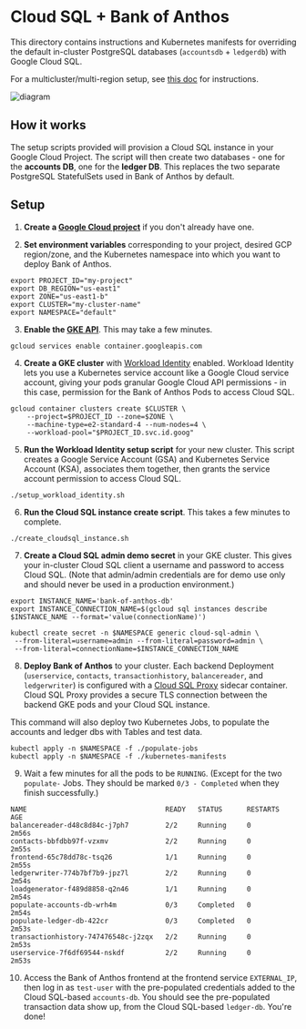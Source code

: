 
# Cloud SQL + Bank of Anthos

This directory contains instructions and Kubernetes manifests for overriding the default in-cluster PostgreSQL databases (`accountsdb` + `ledgerdb`) with Google Cloud SQL.

For a multicluster/multi-region setup, see [this doc](multi-region.md) for instructions.

![diagram](arch.png)

## How it works

The setup scripts provided will provision a Cloud SQL instance in your Google Cloud Project. The script will then create two databases - one for the **accounts DB**, one for the **ledger DB**. This replaces the two separate PostgreSQL StatefulSets used in Bank of Anthos by default.


## Setup

1. **Create a [Google Cloud project](https://cloud.google.com/resource-manager/docs/creating-managing-projects)** if you don't already have one.

2. **Set environment variables** corresponding to your project, desired GCP region/zone, and the Kubernetes namespace into which you want to deploy Bank of Anthos.

```
export PROJECT_ID="my-project"
export DB_REGION="us-east1"
export ZONE="us-east1-b"
export CLUSTER="my-cluster-name"
export NAMESPACE="default"
```

3. **Enable the [GKE API](https://cloud.google.com/kubernetes-engine/docs/reference/rest)**. This may take a few minutes.

```
gcloud services enable container.googleapis.com
```

4. **Create a GKE cluster** with [Workload Identity](https://cloud.google.com/kubernetes-engine/docs/how-to/workload-identity#overview) enabled. Workload Identity lets you use a Kubernetes service account like a Google Cloud service account, giving your pods granular Google Cloud API permissions - in this case, permission for the Bank of Anthos Pods to access Cloud SQL.

```
gcloud container clusters create $CLUSTER \
	--project=$PROJECT_ID --zone=$ZONE \
	--machine-type=e2-standard-4 --num-nodes=4 \
	--workload-pool="$PROJECT_ID.svc.id.goog"
```

5. **Run the Workload Identity setup script** for your new cluster. This script creates a Google Service Account (GSA) and Kubernetes Service Account (KSA), associates them together, then grants the service account permission to access Cloud SQL.

```
./setup_workload_identity.sh
```

6. **Run the Cloud SQL instance create script**. This takes a few minutes to complete.

```
./create_cloudsql_instance.sh
```

7. **Create a Cloud SQL admin demo secret** in your GKE cluster. This gives your in-cluster Cloud SQL client a username and password to access Cloud SQL. (Note that admin/admin credentials are for demo use only and should never be used in a production environment.)

```
export INSTANCE_NAME='bank-of-anthos-db'
export INSTANCE_CONNECTION_NAME=$(gcloud sql instances describe $INSTANCE_NAME --format='value(connectionName)')

kubectl create secret -n $NAMESPACE generic cloud-sql-admin \
 --from-literal=username=admin --from-literal=password=admin \
 --from-literal=connectionName=$INSTANCE_CONNECTION_NAME
```

8. **Deploy Bank of Anthos** to your cluster. Each backend Deployment (`userservice`, `contacts`, `transactionhistory`, `balancereader`, and `ledgerwriter`) is configured with a [Cloud SQL Proxy](https://cloud.google.com/sql/docs/mysql/sql-proxy#what_the_proxy_provides) sidecar container. Cloud SQL Proxy provides a secure TLS connection between the backend GKE pods and your Cloud SQL instance.

This command will also deploy two Kubernetes Jobs, to populate the accounts and ledger dbs with Tables and test data.

```
kubectl apply -n $NAMESPACE -f ./populate-jobs
kubectl apply -n $NAMESPACE -f ./kubernetes-manifests
```

9. Wait a few minutes for all the pods to be `RUNNING`. (Except for the two `populate-` Jobs. They should be marked `0/3 - Completed` when they finish successfully.)

```
NAME                                  READY   STATUS      RESTARTS   AGE
balancereader-d48c8d84c-j7ph7         2/2     Running     0          2m56s
contacts-bbfdbb97f-vzxmv              2/2     Running     0          2m55s
frontend-65c78dd78c-tsq26             1/1     Running     0          2m55s
ledgerwriter-774b7bf7b9-jpz7l         2/2     Running     0          2m54s
loadgenerator-f489d8858-q2n46         1/1     Running     0          2m54s
populate-accounts-db-wrh4m            0/3     Completed   0          2m54s
populate-ledger-db-422cr              0/3     Completed   0          2m53s
transactionhistory-747476548c-j2zqx   2/2     Running     0          2m53s
userservice-7f6df69544-nskdf          2/2     Running     0          2m53s
```

10. Access the Bank of Anthos frontend at the frontend service `EXTERNAL_IP`, then log in as `test-user` with the pre-populated credentials added to the Cloud SQL-based `accounts-db`. You should see the pre-populated transaction data show up, from the Cloud SQL-based `ledger-db`. You're done!